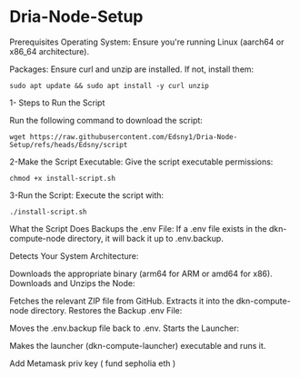 # Dria-Node-Setup


Prerequisites
Operating System: Ensure you're running Linux (aarch64 or x86_64 architecture).

Packages: Ensure curl and unzip are installed. If not, install them:
```
sudo apt update && sudo apt install -y curl unzip
```
1- Steps to Run the Script

Run the following command to download the script:
```
wget https://raw.githubusercontent.com/Edsny1/Dria-Node-Setup/refs/heads/Edsny/script
```
2-Make the Script Executable: Give the script executable permissions:
```
chmod +x install-script.sh
```
3-Run the Script: Execute the script with:
```
./install-script.sh
```
What the Script Does Backups the .env File: If a .env file exists in the dkn-compute-node directory, it will back it up to .env.backup.

Detects Your System Architecture:

Downloads the appropriate binary (arm64 for ARM or amd64 for x86). Downloads and Unzips the Node:

Fetches the relevant ZIP file from GitHub. Extracts it into the dkn-compute-node directory. Restores the Backup .env File:

Moves the .env.backup file back to .env. Starts the Launcher:

Makes the launcher (dkn-compute-launcher) executable and runs it.


Add Metamask priv key ( fund sepholia eth )
